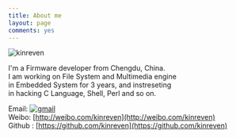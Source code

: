 ```yaml
---
title: About me
layout: page
comments: yes
---
```


![kinreven](https://www.evernote.com/shard/s65/sh/aeb50818-b4a5-4506-b1f3-0b673ea93b31/84356a7f2bd2b4a600bdb435c6451e52/deep/0/Kevin%20Thinking.png)   

 I'm a Firmware developer from Chengdu, China.   
 I am working on File System and Multimedia engine   
 in Embedded System for 3 years, and instreseting   
 in hacking C Language, Shell, Perl and so on.    

Email:  [![gmail](https://www.evernote.com/shard/s65/sh/6e1f7f44-8a11-4c46-b38e-8a980466b2da/9b45ce3eb193fa55ad642dfa35e60178/deep/0/gmail.jpg)](mailto:kinreven@gmail.com)      
Weibo: [http://weibo.com/kinreven](http://weibo.com/kinreven)      
Github : [https://github.com/kinreven](https://github.com/kinreven)      
